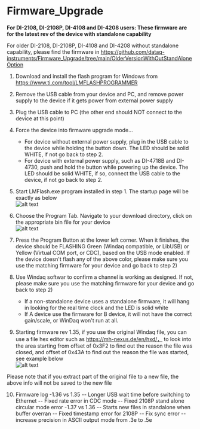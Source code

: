 # Firmware_Upgrade 

**For DI-2108, DI-2108P, DI-4108 and DI-4208 users: These firmware are for the latest rev of the device with standalone capability**

For older DI-2108, DI-2108P, DI-4108 and DI-4208 without standalone capability, please find the firmware in https://github.com/dataq-instruments/Firmware_Upgrade/tree/main/OlderVersionWithOutStandAloneOption

1. Download and install the flash program for Windows from https://www.ti.com/tool/LMFLASHPROGRAMMER

2. Remove the USB cable from your device and PC, and remove power supply to the device if it gets power from external power supply

3. Plug the USB cable to PC (the other end should NOT connect to the device at this point)

4. Force the device into firmware upgrade mode...
   - For device without external power supply, plug in the USB cable to the device while holding the button down. The LED should be solid WHITE, if not go back to step 2.
   - For device with external power supply, such as DI-4718B and DI-4730, push and hold the button while powering up the device.  The LED should be solid WHITE, if so, connect the USB cable to the device, if not go back to step 2. 

5. Start LMFlash.exe program installed in step 1. The startup page will be exactly as below <br/>
![alt text](https://www.dataq.com/resources/repository/lmflash1.png)

6. Choose the Program Tab. Navigate to your download directory, click on the appropriate bin file for your device<br/>
![alt text](https://www.dataq.com/resources/repository/lmflash2.png)

7. Press the Program Button at the lower left corner. When it finishes, the device should be FLASHING Green (Windaq compatible, or LibUSB) or Yellow (Virtual COM port, or CDC), based on the USB mode enabled. If the device doesn't flash any of the above color, please make sure you use the matching firmware for your device and go back to step 2)

8. Use Windaq softwar to confirm a channel is working as designed. If not, please make sure you use the matching firmware for your device and go back to step 2)
   - If a non-standalone device uses a standalone firmware, it will hang in looking for the real time clock and the LED is solid white
   - If A device use the firmware for B device, it will not have the correct gain/scale, or WinDaq won't run at all.
   
9. Starting firmware rev 1.35, if you use the original Windaq file, you can use a file hex editor such as https://mh-nexus.de/en/hxd/， to look into the area starting from offset of 0x3F2 to find out the reason the file was closed, and offset of 0x43A to find out the reason the file was started, see example below <br/>
![alt text](https://www.dataq.com/resources/repository/wdq_header.png)

Please note that if you extract part of the original file to a new file, the above info will not be saved to the new file

10. Firmware log
   -1.36 vs 1.35
   -- Longer USB wait time before switching to Ethernet
   -- Fixed rate error in CDC mode
   -- Fixed 2108P stand alone circular mode error
   -1.37 vs 1.36
   -- Starts new files in standalone when buffer overran
   -- Fixed timestamp error for 2108P
   -- Fix sync error 
   -- increase precision in ASCII output mode from .3e to .5e
